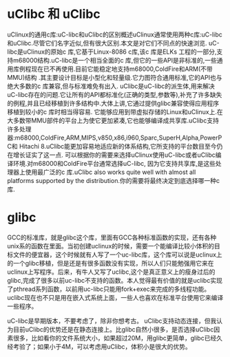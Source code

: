 # uClibc 和 uClibc

uClinux的通用c库:uC-libc和uClibc的区别概述uClinux通常使用两种c库:uC-libc和uClibc.尽管它们名字近似,但有很大区别.本文是对它们不同点的快速浏览.
uC-libc是uClinux的原始c 库,它基于Linux-8086 c库,该c 库是ELKs 工程的一部分,支持m68000结构.uC-libc是一个相当全面的c 库,但它的一些API是非标准的,一些通用库例程现在已不再使用.目前它能稳定地支持m68000,ColdFire和ARM(不带MMU)结构 .其主要设计目标是小型化和轻量级.它力图符合通用标准,它的API也与绝大多数的c 库兼容,但与标准难免有出入.
uClibc是uC-libc的派生体,用来解决uC-libc存在的问题.它让所有的API都标准化(正确的类型,参数等),补充了许多缺失的例程,并且已经移植到许多结构中.大体上讲,它通过提供glibc兼容使得应用程序移植到较小的c 库时相当得容易. 它能够应用到带虚拟存储的Linux和uClinux上.在大多数带MMU部件的平台上为使它更加紧凑,它也能够编译成共享库.uClibc支持许多处理器:m68000,ColdFire,ARM,MIPS,v850,x86,i960,Sparc,SuperH,Alpha,PowerPC和 Hitachi 8.uClibc能更加容易地适应新的体系结构,它所支持的平台数目至今仍在增长证实了这一点.
可以根据你的需要来选择uClinux使用uC-libc或者uClibc编译环境.对m68000和ColdFire平台通常选择uC-libc, 因为它支持共享库,是这些处理器上使用最广泛的c 库.uClibc also works quite well with almost all platforms supported by the distribution.你的需要将最终决定到底选择哪一种c库.


# glibc
GCC的标准库，就是glibc这个库，里面有GCC各种标准函数的实现，还有各种unix系的函数在里面。当初创建uclinux的时候，需要一个能编译比较小体积的目标文件的便宜器，这个时候就有人写了一个uc-libc库，这个库可以说是uclinux上的一个glibc移植，但是还是有很多函数没有实现，所以人们只能勉强用它来在uclinux上写程序。后来，有牛人又写了uclibc,这个是真正意义上的瘦身过后的glibc,完成了很多以前uc-libc不支持的函数。本人觉得最有价值的就是uclibc实现了pthread系列函数，以前用uc-libc只能用fork+exec来完成的多线程功能。uclibc现在也不只是用在嵌入式系统上面，一些人也喜欢在标准平台使用它来编译一些程序。

uC-libc是早期版本，不要考虑了，除非你想考古。
uClibc支持动态连接，但我认为目前uClibc的优势还是在静态连接上。比glibc自然小很多，是否选择uClibc因素很多，比如看你的文件系统大小，如果超过20M，用glibc更简单，glibc已经久经考验了；如果小于4M，可以考虑用uClibc，体积小是很大的优势。